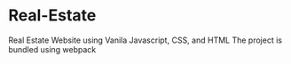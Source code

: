 # Real-Estate
Real Estate Website using Vanila Javascript, CSS, and HTML
The project is bundled using webpack

